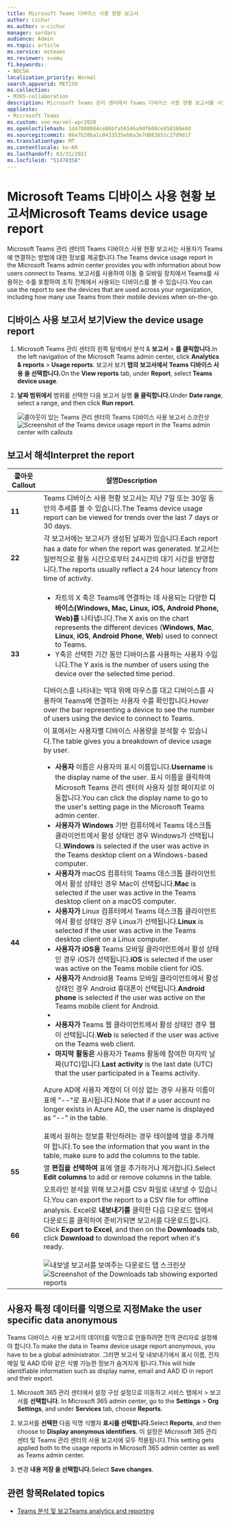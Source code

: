 ```yaml
---
title: Microsoft Teams 디바이스 사용 현황 보고서
author: cichur
ms.author: v-cichur
manager: serdars
audience: Admin
ms.topic: article
ms.service: msteams
ms.reviewer: svemu
f1.keywords:
- NOCSH
localization_priority: Normal
search.appverid: MET150
ms.collection:
- M365-collaboration
description: Microsoft Teams 관리 센터에서 Teams 디바이스 사용 현황 보고서를 사용하여 조직의 사용자가 Teams에 연결하는 방법을 확인합니다.
appliesto:
- Microsoft Teams
ms.custom: seo-marvel-apr2020
ms.openlocfilehash: 1d47888884ce86bfa56546a9df600ce958380e0d
ms.sourcegitcommit: 66e7b28ba1c0433535eb6a3e7d883851c27d9d1f
ms.translationtype: MT
ms.contentlocale: ko-KR
ms.lasthandoff: 03/31/2021
ms.locfileid: "51478358"
---
```

# <a name="microsoft-teams-device-usage-report"></a><span data-ttu-id="06cc1-103">Microsoft Teams 디바이스 사용 현황 보고서</span><span class="sxs-lookup"><span data-stu-id="06cc1-103">Microsoft Teams device usage report</span></span>

<span data-ttu-id="06cc1-104">Microsoft Teams 관리 센터의 Teams 디바이스 사용 현황 보고서는 사용자가 Teams에 연결하는 방법에 대한 정보를 제공합니다.</span><span class="sxs-lookup"><span data-stu-id="06cc1-104">The Teams device usage report in the Microsoft Teams admin center provides you with information about how users connect to Teams.</span></span> <span data-ttu-id="06cc1-105">보고서를 사용하여 이동 중 모바일 장치에서 Teams를 사용하는 수를 포함하여 조직 전체에서 사용되는 디바이스를 볼 수 있습니다.</span><span class="sxs-lookup"><span data-stu-id="06cc1-105">You can use the report to see the devices that are used across your organization, including how many use Teams from their mobile devices when on-the-go.</span></span>  

## <a name="view-the-device-usage-report"></a><span data-ttu-id="06cc1-106">디바이스 사용 보고서 보기</span><span class="sxs-lookup"><span data-stu-id="06cc1-106">View the device usage report</span></span>

1. <span data-ttu-id="06cc1-107">Microsoft Teams 관리 센터의 왼쪽 탐색에서 분석 & **보고서**  >  **를 클릭합니다.**</span><span class="sxs-lookup"><span data-stu-id="06cc1-107">In the left navigation of the Microsoft Teams admin center, click **Analytics & reports** > **Usage reports**.</span></span> <span data-ttu-id="06cc1-108">보고서 보기 **탭의** **보고서에서** **Teams 디바이스 사용 을 선택합니다.**</span><span class="sxs-lookup"><span data-stu-id="06cc1-108">On the **View reports** tab, under **Report**, select **Teams device usage**.</span></span>
2. <span data-ttu-id="06cc1-109">**날짜 범위에서** 범위를 선택한 다음 보고서 실행 **을 클릭합니다.**</span><span class="sxs-lookup"><span data-stu-id="06cc1-109">Under **Date range**, select a range, and then click **Run report**.</span></span>

    <span data-ttu-id="06cc1-110">![콜아웃이 있는 Teams 관리 센터의 Teams 디바이스 사용 보고서 스크린샷](../media/teams-reports-device-usage-with-callouts.png "콜아웃이 있는 Teams 관리 센터의 Teams 디바이스 사용 보고서 스크린샷")</span><span class="sxs-lookup"><span data-stu-id="06cc1-110">![Screenshot of the Teams device usage report in the Teams admin center with callouts](../media/teams-reports-device-usage-with-callouts.png "Screenshot of the Teams device usage report in the Teams admin center  with callouts")</span></span>

## <a name="interpret-the-report"></a><span data-ttu-id="06cc1-111">보고서 해석</span><span class="sxs-lookup"><span data-stu-id="06cc1-111">Interpret the report</span></span>

|<span data-ttu-id="06cc1-112">콜아웃</span><span class="sxs-lookup"><span data-stu-id="06cc1-112">Callout</span></span> |<span data-ttu-id="06cc1-113">설명</span><span class="sxs-lookup"><span data-stu-id="06cc1-113">Description</span></span>  |
|--------|-------------|
|<span data-ttu-id="06cc1-114">**1**</span><span class="sxs-lookup"><span data-stu-id="06cc1-114">**1**</span></span>   |<span data-ttu-id="06cc1-115">Teams 디바이스 사용 현황 보고서는 지난 7일 또는 30일 동안의 추세를 볼 수 있습니다.</span><span class="sxs-lookup"><span data-stu-id="06cc1-115">The Teams device usage report can be viewed for trends over the last 7 days or 30 days.</span></span>  |
|<span data-ttu-id="06cc1-116">**2**</span><span class="sxs-lookup"><span data-stu-id="06cc1-116">**2**</span></span>   |<span data-ttu-id="06cc1-117">각 보고서에는 보고서가 생성된 날짜가 있습니다.</span><span class="sxs-lookup"><span data-stu-id="06cc1-117">Each report has a date for when the report was generated.</span></span> <span data-ttu-id="06cc1-118">보고서는 일반적으로 활동 시간으로부터 24시간의 대기 시간을 반영합니다.</span><span class="sxs-lookup"><span data-stu-id="06cc1-118">The reports usually reflect a 24 hour latency from time of activity.</span></span> |
|<span data-ttu-id="06cc1-119">**3**</span><span class="sxs-lookup"><span data-stu-id="06cc1-119">**3**</span></span>   |<ul><li><span data-ttu-id="06cc1-120">차트의 X 축은 Teams에 연결하는 데 사용되는 다양한 **디바이스(Windows,** **Mac,** **Linux,** **iOS,** **Android Phone,** **Web)를** 나타냅니다.</span><span class="sxs-lookup"><span data-stu-id="06cc1-120">The X axis on the chart represents the different devices (**Windows**, **Mac**, **Linux**, **iOS**, **Android Phone**, **Web**) used to connect to Teams.</span></span> </li><li><span data-ttu-id="06cc1-121">Y축은 선택한 기간 동안 디바이스를 사용하는 사용자 수입니다.</span><span class="sxs-lookup"><span data-stu-id="06cc1-121">The Y axis is the number of users using the device over the selected time period.</span></span></li> </ul><span data-ttu-id="06cc1-122">디바이스를 나타내는 막대 위에 마우스를 대고 디바이스를 사용하여 Teams에 연결하는 사용자 수를 확인합니다.</span><span class="sxs-lookup"><span data-stu-id="06cc1-122">Hover over the bar representing a device to see the number of users using the device to connect to Teams.</span></span>|
|<span data-ttu-id="06cc1-123">**4**</span><span class="sxs-lookup"><span data-stu-id="06cc1-123">**4**</span></span>   |<span data-ttu-id="06cc1-124">이 표에서는 사용자별 디바이스 사용량을 분석할 수 있습니다.</span><span class="sxs-lookup"><span data-stu-id="06cc1-124">The table gives you a breakdown of device usage by user.</span></span> <ul><li><span data-ttu-id="06cc1-125">**사용자** 이름은 사용자의 표시 이름입니다.</span><span class="sxs-lookup"><span data-stu-id="06cc1-125">**Username** is the display name of the user.</span></span> <span data-ttu-id="06cc1-126">표시 이름을 클릭하여 Microsoft Teams 관리 센터의 사용자 설정 페이지로 이동합니다.</span><span class="sxs-lookup"><span data-stu-id="06cc1-126">You can click the display name to go to the user's setting page in the Microsoft Teams admin center.</span></span> </li><li><span data-ttu-id="06cc1-127">**사용자가 Windows** 기반 컴퓨터에서 Teams 데스크톱 클라이언트에서 활성 상태인 경우 Windows가 선택됩니다.</span><span class="sxs-lookup"><span data-stu-id="06cc1-127">**Windows** is selected if the user was active in the Teams desktop client on a Windows-based computer.</span></span></li><li><span data-ttu-id="06cc1-128">**사용자가** macOS 컴퓨터의 Teams 데스크톱 클라이언트에서 활성 상태인 경우 Mac이 선택됩니다.</span><span class="sxs-lookup"><span data-stu-id="06cc1-128">**Mac** is selected if the user was active in the Teams desktop client on a macOS computer.</span></span> </li> <li><span data-ttu-id="06cc1-129">**사용자가** Linux 컴퓨터에서 Teams 데스크톱 클라이언트에서 활성 상태인 경우 Linux가 선택됩니다.</span><span class="sxs-lookup"><span data-stu-id="06cc1-129">**Linux** is selected if the user was active in the Teams desktop client on a Linux computer.</span></span> </li> <li><span data-ttu-id="06cc1-130">**사용자가 iOS용** Teams 모바일 클라이언트에서 활성 상태인 경우 iOS가 선택됩니다.</span><span class="sxs-lookup"><span data-stu-id="06cc1-130">**iOS** is selected if the user was active on the Teams mobile client for iOS.</span></span></li><li><span data-ttu-id="06cc1-131">**사용자가** Android용 Teams 모바일 클라이언트에서 활성 상태인 경우 Android 휴대폰이 선택됩니다.</span><span class="sxs-lookup"><span data-stu-id="06cc1-131">**Android phone** is selected if the user was active on the Teams mobile client for Android.</span></span> <li><li><span data-ttu-id="06cc1-132">**사용자가** Teams 웹 클라이언트에서 활성 상태인 경우 웹이 선택됩니다.</span><span class="sxs-lookup"><span data-stu-id="06cc1-132">**Web** is selected if the user was active on the Teams web client.</span></span> <li><span data-ttu-id="06cc1-133">**마지막 활동은** 사용자가 Teams 활동에 참여한 마지막 날짜(UTC)입니다.</span><span class="sxs-lookup"><span data-stu-id="06cc1-133">**Last activity** is the last date (UTC) that the user participated in a Teams activity.</span></span></li> </ul> <span data-ttu-id="06cc1-134">Azure AD에 사용자 계정이 더 이상 없는 경우 사용자 이름이 표에 "--"로 표시됩니다.</span><span class="sxs-lookup"><span data-stu-id="06cc1-134">Note that if a user account no longer exists in Azure AD, the user name is displayed as "--" in the table.</span></span> <br><br><span data-ttu-id="06cc1-135">표에서 원하는 정보를 확인하려는 경우 테이블에 열을 추가해야 합니다.</span><span class="sxs-lookup"><span data-stu-id="06cc1-135">To see the information that you want in the table, make sure to add the columns to the table.</span></span> |
|<span data-ttu-id="06cc1-136">**5**</span><span class="sxs-lookup"><span data-stu-id="06cc1-136">**5**</span></span>   |<span data-ttu-id="06cc1-137">열 **편집을 선택하여** 표에 열을 추가하거나 제거합니다.</span><span class="sxs-lookup"><span data-stu-id="06cc1-137">Select **Edit columns** to add or remove columns in the table.</span></span> |
|<span data-ttu-id="06cc1-138">**6**</span><span class="sxs-lookup"><span data-stu-id="06cc1-138">**6**</span></span>   |<span data-ttu-id="06cc1-139">오프라인 분석을 위해 보고서를 CSV 파일로 내보낼 수 있습니다.</span><span class="sxs-lookup"><span data-stu-id="06cc1-139">You can export the report to a CSV file for offline analysis.</span></span> <span data-ttu-id="06cc1-140">Excel로 **내보내기를** 클릭한  다음 다운로드 탭에서 다운로드를 클릭하여 준비가되면 보고서를 다운로드합니다. </span><span class="sxs-lookup"><span data-stu-id="06cc1-140">Click **Export to Excel**, and then on the **Downloads** tab, click **Download** to download the report when it's ready.</span></span><br><br><span data-ttu-id="06cc1-141">![내보낼 보고서를 보여주는 다운로드 탭 스크린샷](../media/teams-reports-export-to-csv.png)</span><span class="sxs-lookup"><span data-stu-id="06cc1-141">![Screenshot of the Downloads tab showing exported reports](../media/teams-reports-export-to-csv.png)</span></span>|


## <a name="make-the-user-specific-data-anonymous"></a><span data-ttu-id="06cc1-142">사용자 특정 데이터를 익명으로 지정</span><span class="sxs-lookup"><span data-stu-id="06cc1-142">Make the user specific data anonymous</span></span>

<span data-ttu-id="06cc1-143">Teams 디바이스 사용 보고서의 데이터를 익명으로 만들하려면 전역 관리자로 설정해야 합니다.</span><span class="sxs-lookup"><span data-stu-id="06cc1-143">To make the data in Teams device usage report anonymous, you have to be a global administrator.</span></span> <span data-ttu-id="06cc1-144">그러면 보고서 및 내보내기에서 표시 이름, 전자 메일 및 AAD ID와 같은 식별 가능한 정보가 숨겨지게 됩니다.</span><span class="sxs-lookup"><span data-stu-id="06cc1-144">This will hide identifiable information such as display name, email and AAD ID in report and their export.</span></span>

1. <span data-ttu-id="06cc1-145">Microsoft 365 관리 센터에서  설정 구성 설정으로 이동하고 서비스 탭에서 \> 보고서를 **선택합니다.** </span><span class="sxs-lookup"><span data-stu-id="06cc1-145">In Microsoft 365 admin center, go to the **Settings** \> **Org Settings**, and under **Services** tab, choose **Reports**.</span></span>
    
2. <span data-ttu-id="06cc1-146">보고서를 **선택한** 다음 익명 식별자 **표시를 선택합니다.**</span><span class="sxs-lookup"><span data-stu-id="06cc1-146">Select **Reports**, and then choose to **Display anonymous identifiers**.</span></span> <span data-ttu-id="06cc1-147">이 설정은 Microsoft 365 관리 센터 및 Teams 관리 센터의 사용 보고서에 모두 적용됩니다.</span><span class="sxs-lookup"><span data-stu-id="06cc1-147">This setting gets applied both to the usage reports in Microsoft 365 admin center as well as Teams admin center.</span></span>
  
3. <span data-ttu-id="06cc1-148">변경 **내용 저장 을 선택합니다.**</span><span class="sxs-lookup"><span data-stu-id="06cc1-148">Select **Save changes**.</span></span>

## <a name="related-topics"></a><span data-ttu-id="06cc1-149">관련 항목</span><span class="sxs-lookup"><span data-stu-id="06cc1-149">Related topics</span></span>

- [<span data-ttu-id="06cc1-150">Teams 분석 및 보고</span><span class="sxs-lookup"><span data-stu-id="06cc1-150">Teams analytics and reporting</span></span>](teams-reporting-reference.md)
